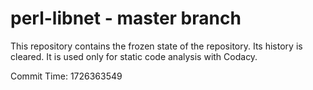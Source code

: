 # perl-libnet - master branch

This repository contains the frozen state of the repository.
Its history is cleared. It is used only for static code
analysis with Codacy.

Commit Time: 1726363549